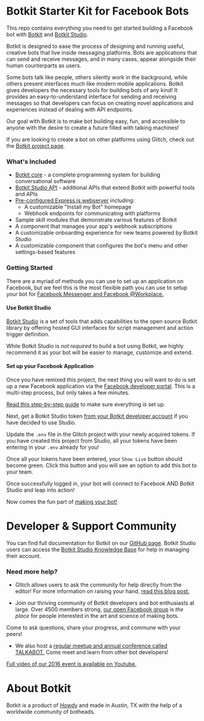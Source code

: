 # Botkit Starter Kit for Facebook Bots

This repo contains everything you need to get started building a Facebook bot with [Botkit](https://botkit.ai) and [Botkit Studio](https://botkit.ai).

Botkit is designed to ease the process of designing and running useful, creative bots that live inside messaging platforms. Bots are applications that can send and receive messages, and in many cases, appear alongside their human counterparts as users.

Some bots talk like people, others silently work in the background, while others present interfaces much like modern mobile applications. Botkit gives developers the necessary tools for building bots of any kind! It provides an easy-to-understand interface for sending and receiving messages so that developers can focus on creating novel applications and experiences instead of dealing with API endpoints.

Our goal with Botkit is to make bot building easy, fun, and accessible to anyone with the desire to create a future filled with talking machines!

If you are looking to create a bot on other platforms using Glitch, check out the [Botkit project page](https://glitch.com/botkit).


### What's Included
* [Botkit core](https://github.com/howdyai/botkit/blob/master/docs/readme.md#developing-with-botkit) - a complete programming system for building conversational software
* [Botkit Studio API](https://github.com/howdyai/botkit/blob/master/docs/readme-studio.md#function-index) - additional APIs that extend Botkit with powerful tools and APIs
* [Pre-configured Express.js webserver](https://expressjs.com/) including:
   * A customizable "Install my Bot" homepage
   * Webhook endpoints for communicating with platforms
* Sample skill modules that demonstrate various features of Botkit
* A component that manages your app's webhook subscriptions
* A customizable onboarding experience for new teams powered by Botkit Studio
* A customizable component that configures the bot's menu and other settings-based features

### Getting Started

There are a myriad of methods you can use to set up an application on Facebook, but we feel this is the most flexible path you can use to setup your bot for [Facebook Messenger and Facebook @Workplace.](https://github.com/howdyai/botkit/blob/master/docs/readme-facebook.md)

#### Use Botkit Studio
[Botkit Studio](https://studio.botkit.ai/signup?code=Facebookglitch) is a set of tools that adds capabilities to the open source Botkit library by offering hosted GUI interfaces for script management and action trigger definition. 

While Botkit Studio is *not required* to build a bot using Botkit, we highly recommend it as your bot will be easier to manage, customize and extend.

#### Set up your Facebook Application 
Once you have remixed this project, the next thing you will want to do is set up a new Facebook application via the [Facebook developer portal](https://developer.facebook.com/). This is a multi-step process, but only takes a few minutes. 

[Read this step-by-step guide](https://github.com/howdyai/botkit/blob/master/docs/provisioning/facebook_messenger.md) to make sure everything is set up. 

Next, get a Botkit Studio token [from your Botkit developer account](https://studio.botkit.ai/) if you have decided to use Studio. 

Update the `.env` file in the Glitch project with your newly acquired tokens. If you have created this project from Studio, all your tokens have been entering in your `.env` already for you!

Once all your tokens have been entered, your `Show Live` button should become green. Click this button and you will see an option to add this bot to your team.

Once successfully logged in, your bot will connect to Facebook AND Botkit Studio and leap into action! 

Now comes the fun part of [making your bot!](https://github.com/howdyai/botkit/blob/master/docs/readme.md#basic-usage)

# Developer & Support Community

You can find full documentation for Botkit on our [GitHub page](https://github.com/howdyai/botkit/blob/master/readme.md). Botkit Studio users can access the [Botkit Studio Knowledge Base](https://botkit.groovehq.com/help_center) for help in managing their account.

###  Need more help?
* Glitch allows users to ask the community for help directly from the editor! For more information on raising your hand, [read this blog post.](https://medium.com/glitch/just-raise-your-hand-how-glitch-helps-aa6564cb1685)

* Join our thriving community of Botkit developers and bot enthusiasts at large. Over 4500 members strong, [our open Facebook group](http://community.botkit.ai) is _the place_ for people interested in the art and science of making bots. 

 Come to ask questions, share your progress, and commune with your peers!

* We also host a [regular meetup and annual conference called TALKABOT.](http://talkabot.ai) Come meet and learn from other bot developers! 
 
 [Full video of our 2016 event is available on Youtube.](https://www.youtube.com/playlist?list=PLD3JNfKLDs7WsEHSal2cfwG0Fex7A6aok)


# About Botkit

Botkit is a product of [Howdy](https://howdy.ai) and made in Austin, TX with the help of a worldwide community of botheads.
